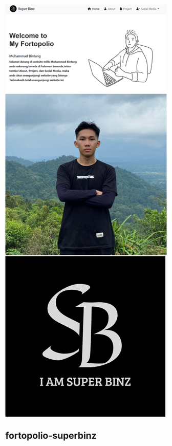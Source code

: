 ![alt text](https://github.com/Binzqt/fortopolio-superbinz/blob/main/Cuplikan%20layar%202024-07-27%20133820.png?raw=true)
![alt text](https://github.com/Binzqt/fortopolio-superbinz/blob/main/Gambar%20WhatsApp%202024-07-18%20pukul%2015.32.28_bc25eb7e.jpg?raw=true)
![alt text](https://github.com/Binzqt/fortopolio-superbinz/blob/main/LOGO%20DEWEK.png?raw=true)
# fortopolio-superbinz
